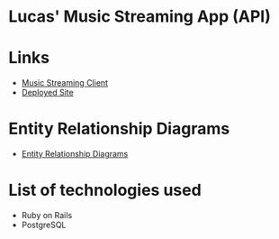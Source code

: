 # Lucas' Music Streaming App (API)

# Links

* [Music Streaming Client](https://github.com/lucaspchartier/Music-Streaming-Client/)
* [Deployed Site](https://lucaspchartier.github.io/Music-Streaming-Client/)

# Entity Relationship Diagrams

* [Entity Relationship Diagrams](https://i.imgur.com/x1LTN0K.jpg)

# List of technologies used

* Ruby on Rails
* PostgreSQL
